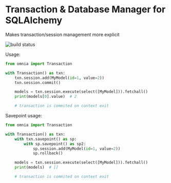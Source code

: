 # Transaction & Database Manager for SQLAlchemy

Makes transaction/session management more explicit

![build status](https://travis-ci.org/collectrium/col-db-manager.svg?branch=master)

Usage:

```python
from omnia import Transaction

with Transaction() as txn:
    txn.session.add(MyModel(id=1, value=2))
    txn.session.commit()

    models = txn.session.execute(select([MyModel])).fetchall()
    print(models[0].value)  # 2

    # transaction is commited on context exit
```

Savepoint usage:


```python
from omnia import Transaction

with Transaction() as txn:
    with txn.savepoint() as sp:
        with sp.savepoint() as sp2:
            sp.session.add(MyModel(id=1, value=2))
            sp.rollback()

    models = txn.session.execute(select([MyModel])).fetchall()
    print(models)  # []

    # transaction is commited on context exit
```
